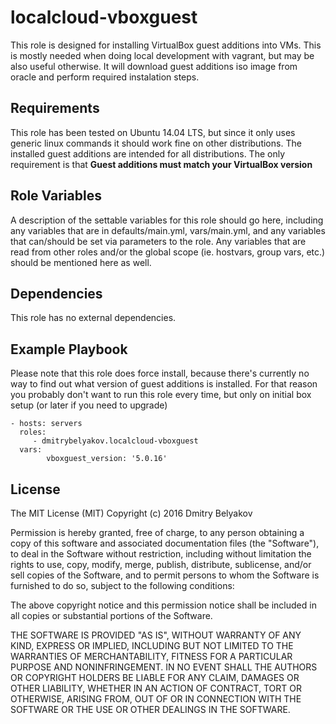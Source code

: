 localcloud-vboxguest
=========

This role is designed for installing VirtualBox guest additions into VMs. This is mostly needed when doing local development with vagrant, but may be also useful otherwise. It will download guest additions iso image from oracle and perform required instalation steps.

Requirements
------------

This role has been tested on Ubuntu 14.04 LTS, but since it only uses generic linux commands it should work fine on other distributions. The installed guest additions are intended for all distributions. The only requirement is that **Guest additions must match your VirtualBox version** 

Role Variables
--------------

A description of the settable variables for this role should go here, including any variables that are in defaults/main.yml, vars/main.yml, and any variables that can/should be set via parameters to the role. Any variables that are read from other roles and/or the global scope (ie. hostvars, group vars, etc.) should be mentioned here as well.

Dependencies
------------

This role has no external dependencies.

Example Playbook
----------------

Please note that this role does force install, because there's currently no way to find out what version of guest additions is installed. For that reason you probably don't want to run this role every time, but only on initial box setup (or later if you need to upgrade)

    - hosts: servers
      roles:
         - dmitrybelyakov.localcloud-vboxguest
      vars: 
      		vboxguest_version: '5.0.16'

License
-------

The MIT License (MIT) Copyright (c) 2016 Dmitry Belyakov

Permission is hereby granted, free of charge, to any person obtaining a copy of this software and associated documentation files (the "Software"), to deal in the Software without restriction, including without limitation the rights to use, copy, modify, merge, publish, distribute, sublicense, and/or sell copies of the Software, and to permit persons to whom the Software is furnished to do so, subject to the following conditions:

The above copyright notice and this permission notice shall be included in all copies or substantial portions of the Software.

THE SOFTWARE IS PROVIDED "AS IS", WITHOUT WARRANTY OF ANY KIND, EXPRESS OR IMPLIED, INCLUDING BUT NOT LIMITED TO THE WARRANTIES OF MERCHANTABILITY, FITNESS FOR A PARTICULAR PURPOSE AND NONINFRINGEMENT. IN NO EVENT SHALL THE AUTHORS OR COPYRIGHT HOLDERS BE LIABLE FOR ANY CLAIM, DAMAGES OR OTHER LIABILITY, WHETHER IN AN ACTION OF CONTRACT, TORT OR OTHERWISE, ARISING FROM, OUT OF OR IN CONNECTION WITH THE SOFTWARE OR THE USE OR OTHER DEALINGS IN THE SOFTWARE.



